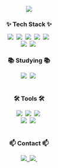 <!--타이틀 부분-->
<div align="center">
  <img src="https://github.com/user-attachments/assets/05803089-a048-4381-a230-8568bc649cb7" />
</div>

<!--내용 부분-->
<h3 align="center">✨ Tech Stack ✨</h3>
<div align="center">
  <img src="https://img.shields.io/badge/c%2B%2B-%09%234B4B4B?style=for-the-badge&logo=c%2B%2B&logoColor=%2300599C" />&nbsp
  <img src="https://img.shields.io/badge/C%23-512BD4?style=for-the-badge&logo=csharp" />&nbsp
  <img src="https://img.shields.io/badge/unity-20232a?style=for-the-badge&logo=Unity&logoColor=%23FFFFFF" />&nbsp
  <img src="https://img.shields.io/badge/Unreal%20Engine%205-%230E1128?style=for-the-badge&logo=UnrealEngine&logoColor=%23FFFFFF" />&nbsp
  <img src="https://img.shields.io/badge/DirectX11-%23107C10?style=for-the-badge" />&nbsp
</div>

<div align="center">
  <img src="https://img.shields.io/badge/MySQL-%23F5F5F5?style=flat&logo=MySQL&logoColor=%2300758F" />&nbsp
  <img src="https://img.shields.io/badge/MS-SQL-%23A91D22?style=flat" />&nbsp
</div>

<h3 align="center">📚 Studying 📚</h3>
<div align="center">
  <img src="https://img.shields.io/badge/ASP.Net%20Core-%09%23EAE0FF?style=flat&logo=.Net&logoColor=%23512BD4" />&nbsp
  <img src="https://img.shields.io/badge/EF%20Core-%09%23EAE0FF?style=flat&logo=.Net&logoColor=%23512BD4" />&nbsp
</div>

<br>

<h3 align="center">🛠 Tools 🛠</h3>
<div align="center">
  <img src="https://img.shields.io/badge/git-F05033.svg?style=for-the-badge&logo=git&logoColor=white" />&nbsp
  <img src="https://img.shields.io/badge/github-181717.svg?style=for-the-badge&logo=github&logoColor=white" />&nbsp
  <img src="https://img.shields.io/badge/Notion-F3F3F3.svg?style=for-the-badge&logo=notion&logoColor=black" />&nbsp
</div>

<div align="center">
  <img src="https://img.shields.io/badge/Visual%20Studio-2C2C32.svg?style=for-the-badge&logo=visual-studio-code&logoColor=22ABF3" />&nbsp
  <img src="https://img.shields.io/badge/jupyter-2C2C32.svg?style=for-the-badge&logo=jupyter&logoColor=F37726" />&nbsp
</div>

<br>

<h3 align="center">📫 Contact 📫</h3>
<div align="center">
  <a href="https://velog.io/@oka1313">
    <img src="https://img.shields.io/badge/Velog-1EBC8F?style=for-the-badge&logo=velog&logoColor=white" />&nbsp
  </a>
  <a href="mailto:oka1313@gmail.com">
    <img
      src="https://img.shields.io/badge/oka1313@gmail.com-D14836?style=for-the-badge&logo=gmail&logoColor=white"/>&nbsp
  </a>
</div>
